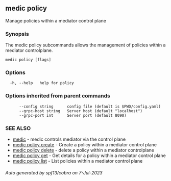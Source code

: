 ## medic policy

Manage policies within a mediator control plane

### Synopsis

The medic policy subcommands allows the management of policies within
a mediator controlplane.

```
medic policy [flags]
```

### Options

```
  -h, --help   help for policy
```

### Options inherited from parent commands

```
      --config string      config file (default is $PWD/config.yaml)
      --grpc-host string   Server host (default "localhost")
      --grpc-port int      Server port (default 8090)
```

### SEE ALSO

* [medic](medic.md)	 - medic controls mediator via the control plane
* [medic policy create](medic_policy_create.md)	 - Create a policy within a mediator control plane
* [medic policy delete](medic_policy_delete.md)	 - delete a policy within a mediator controlplane
* [medic policy get](medic_policy_get.md)	 - Get details for a policy within a mediator control plane
* [medic policy list](medic_policy_list.md)	 - List policies within a mediator control plane

###### Auto generated by spf13/cobra on 7-Jul-2023
